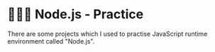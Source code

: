 # 👨🏽‍💻 Node.js - Practice

There are some projects which I used to practise JavaScript runtime environment called "Node.js".

